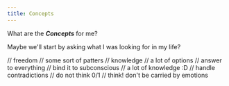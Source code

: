 ```yaml
---
title: Concepts
---
```

What are the ***Concepts*** for me? 

Maybe we'll start by asking what I was looking for in my life?

// freedom
// some sort of patters
// knowledge
// a lot of options
// answer to everything
// bind it to subconscious
// a lot of knowledge :D
// handle contradictions
// do not think 0/1
// think! don't be carried by emotions